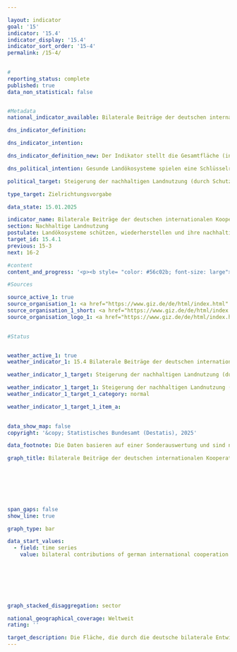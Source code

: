 ```yaml
---

layout: indicator        
goal: '15'        
indicator: '15.4'        
indicator_display: '15.4'        
indicator_sort_order: '15-4'        
permalink: /15-4/        
        

#
reporting_status: complete        
published: true        
data_non_statistical: false        


#Metadata        
national_indicator_available: Bilaterale Beiträge der deutschen internationalen Kooperation zum Schutz, nachhaltiger Nutzung und Wiederherstellung von Land (inkl. Wald)        

dns_indicator_definition:         

dns_indicator_intention:         

dns_indicator_definition_new: Der Indikator stellt die Gesamtfläche (in Hektar) dar, die durch die deutsche bilaterale technische Entwicklungszusammenarbeit im Bereich nachhaltige Landnutzung (Themenfelder Landwirtschaft (einschließlich Grünland), Waldwirtschaft und Biodiversitätserhalt) gefördert wird.        

dns_political_intention: Gesunde Landökosysteme spielen eine Schlüsselrolle bei der Nahrungsmittelproduktion, der Verringerung von Auswirkungen häufiger und extremer Wetterereignisse, dem Erhalt der biologischen Vielfalt und der Bereitstellung wesentlicher Ökosystemleistungen.        

political_target: Steigerung der nachhaltigen Landnutzung (durch Schutz, nachhaltige Bewirtschaftung, Wiederherstellung) bis 2030        

type_target: Zielrichtungsvorgabe        

data_state: 15.01.2025        

indicator_name: Bilaterale Beiträge der deutschen internationalen Kooperation zum Schutz, nachhaltiger Nutzung und Wiederherstellung von Land (inkl. Wald)        
section: Nachhaltige Landnutzung        
postulate: Landökosysteme schützen, wiederherstellen und ihre nachhaltige Nutzung fördern        
target_id: 15.4.1        
previous: 15-3        
next: 16-2        

#content         
content_and_progress: '<p><b style= "color: #56c02b; font-size: large">15.4&nbsp;Bilaterale Beiträge der deutschen internationalen Kooperation zum Schutz, nachhaltiger Nutzung und Wiederherstellung von Land (inkl. Wald)</b><br><br>Im Einklang mit internationalen Verpflichtungen, insbesondere im Rahmen der Konvention zur Bekämpfung der Desertifikation der Vereinten Nationen (<abbr title="United Nations Convention to Combat Desertification (Übereinkommen der Vereinten Nationen zur Bekämpfung der Wüstenbildung)" tabindex="0">UNCCD</abbr>) und des globalen Nachhaltigkeitsziels 15.3, hat sich Deutschland verpflichtet, die Landdegradationsneutralität zu erreichen und fördert weltweit nachhaltige Landmanagementpraktiken sowie den Schutz und die Wiederherstellung von Landökosystemen. Das politisch festgelegte Ziel ist es, die Fläche, die durch deutsche bilaterale Entwicklungszusammenarbeit im Bereich nachhaltige Landnutzung gefördert wird, zu erhöhen.<br><br>Die deutsche bilaterale Entwicklungszusammenarbeit wird in zwei Bereiche unterteilt: die technische Zusammenarbeit (<abbr title="Technische Zusammenarbeit" tabindex="0">TZ</abbr>) und die finanzielle Zusammenarbeit (<abbr title="Finanzielle Zusammenarbeit" tabindex="0">FZ</abbr>).<br><br>Die <abbr title="Technische Zusammenarbeit" tabindex="0">TZ</abbr> hat die Aufgabe, die Fähigkeiten von Menschen, Organisationen und Gesellschaften in den Partnerländern zu stärken, um diese in die Lage zu versetzen, ihre eigenen Ziele selbst besser zu verwirklichen. Zu den Leistungen der <abbr title="Technische Zusammenarbeit" tabindex="0">TZ</abbr> zählen vor allem Beratung sowie, in begrenztem Umfang, die Lieferung von Sachgütern oder die Erstellung von Studien und Gutachten. Die <abbr title="Technische Zusammenarbeit" tabindex="0">TZ</abbr> erfolgt stets als Direktleistung, die vom Empfängerland nicht zurückerstattet werden muss.<br><br>Im Unterschied dazu hat die <abbr title="Finanzielle Zusammenarbeit" tabindex="0">FZ</abbr> die Aufgabe, Investitionen in Entwicklungsländer zu fördern. Hierfür stellt das Bundesministerium für wirtschaftliche Zusammenarbeit und Entwicklung (<abbr title="Bundesministerium für wirtschaftliche Zusammenarbeit und Entwicklung" tabindex="0">BMZ</abbr>) günstige, zurückzuzahlende Kredite, Beteiligungskapital oder Zuschüsse, die nicht zurückgezahlt werden müssen, zur Verfügung.<br><br>Der Indikator zeigt die Gesamtfläche, die durch bilaterale Beiträge der deutschen <abbr title="Technische Zusammenarbeit" tabindex="0">TZ</abbr> von der Gesellschaft für Internationale Zusammenarbeit (<abbr title="Deutsche Gesellschaft für Internationale Zusammenarbeit" tabindex="0">GIZ</abbr>) zum Schutz, zur nachhaltigen Nutzung und zur Wiederherstellung von Land (einschließlich Wald) gefördert wurde. Er bildet die Gesamtsumme der Flächen, die durch die Standardindikatoren KT2.5, KT5.1&nbsp;und KT5.5&nbsp;des <abbr title="Bundesministerium für wirtschaftliche Zusammenarbeit und Entwicklung" tabindex="0">BMZ</abbr> erfasst werden. <br><br><b>BMZ-Standardindikator KT2.5</b><br><br>Der <abbr title="Bundesministerium für wirtschaftliche Zusammenarbeit und Entwicklung" tabindex="0">BMZ</abbr>-Standardindikator KT2.5&nbsp;erfasst die land- und/oder weidewirtschaftlich genutzte Fläche, die durch Beiträge der deutschen <abbr title="Technische Zusammenarbeit" tabindex="0">TZ</abbr> nachhaltig bewirtschaftet wird. Nachhaltige Bewirtschaftung umfasst agrarökologische Methoden, klimaresiliente Praktiken, Bodenverbesserung und &#8209;erhaltung, effizientes Wassermanagement, die Diversifizierung landwirtschaftlicher Systeme, Maßnahmen zum Erhalt der Biodiversität sowie Zertifizierungen wie Fairtrade und Ökolandbau.<br><br>Die Fläche, die durch deutsche Förderung nachhaltiger bewirtschaftet wird, kann entweder direkt gemessen oder anhand der Anzahl der geförderten landwirtschaftlichen Betriebe und deren durchschnittliche nachhaltig bewirtschaftete Fläche ermittelt werden. Zur Berechnung des Indikators wird die Fläche mit einer Adoptionsrate und einem Anteilsfaktor multipliziert.<br><br>Die Adoptionsrate berücksichtigt, dass nicht alle Projektmaßnahmen in der Praxis angewendet werden oder zu einer Verhaltensänderung führen, wie beispielsweise die Umsetzung von Inhalten aus Fortbildungen und Beratungen. Adoptionsraten sollten entweder auf Basis von Referenzwerten aus wissenschaftlichen Studien oder durch projektspezifische sowie vergleichbare projektübergreifende Studien und Erhebungen ermittelt werden.<br><br>Der Anteilsfaktor berücksichtigt, dass die Ergebnisse möglicherweise nicht ausschließlich auf die Maßnahmen des <abbr title="Bundesministerium für wirtschaftliche Zusammenarbeit und Entwicklung" tabindex="0">BMZ</abbr> zurückzuführen sind, sondern auch von anderen Akteuren beeinflusst werden können wie Fonds, Politik- und Institutionenberatung, Kampagnen. Er erfasst den prozentual zuordenbaren Beitrag zum deutschen Finanzierungsanteil. Die Fläche wird nur einmal berücksichtigt, auch wenn mehrere Ansätze oder Maßnahmen angewendet werden. Im Jahr 2023&nbsp;entfallen 2,5&nbsp;Millionen Hektar der von Deutschland unterstützten Fläche auf nachhaltig bewirtschaftete landwirtschaftliche Flächen, was etwa 4,5&nbsp;% der geförderten Gesamtfläche entspricht.<br><br><b>BMZ-Standardindikator KT5.1</b><br><br>Der <abbr title="Bundesministerium für wirtschaftliche Zusammenarbeit und Entwicklung" tabindex="0">BMZ</abbr>-Standardindikator KT5.1&nbsp;erfasst die Fläche der Schutzgebiete, zu deren Schutz die deutsche <abbr title="Technische Zusammenarbeit" tabindex="0">TZ</abbr> einen Beitrag geleistet hat. Die Daten werden für jedes Schutzgebiet einzeln erfasst und anschließend aggregiert. Es werden nur solche Vorhaben berücksichtigt, bei denen vor Ort konkrete Maßnahmen zum Flächenschutz durchgeführt oder gefördert werden. Für den Indikator wird die gesamte Schutzgebietsfläche gezählt, auch wenn die Maßnahmen nur einen Teil des Schutzgebietes betreffen.<br><br>Schutzgebiete, in denen Wald oder Mangroven einen großen Flächenanteil ausmachen, werden sowohl im <abbr title="Bundesministerium für wirtschaftliche Zusammenarbeit und Entwicklung" tabindex="0">BMZ</abbr>-Standardindikator KT5.1&nbsp;als auch im <abbr title="Bundesministerium für wirtschaftliche Zusammenarbeit und Entwicklung" tabindex="0">BMZ</abbr>-Standardindikator KT5.5&nbsp;(nach Disaggregation a) Schutz) berücksichtigt. Zur Vermeidung von Doppelzählungen fließen vom <abbr title="Bundesministerium für wirtschaftliche Zusammenarbeit und Entwicklung" tabindex="0">BMZ</abbr>-Standardindikator KT5.5&nbsp;nur die Disaggregationen b) nachhaltige Bewirtschaftung und c) Wiederherstellung in die Gesamtsumme ein.<br><br>Im Jahr 2023&nbsp;entfielen 41,3&nbsp;Millionen Hektar der gesamten unterstützten Fläche auf terrestrische Schutzgebiete und Mangrovenwälder innerhalb mariner Schutzgebiete. Diese Gebiete machen etwa 74&nbsp;% der geförderten Fläche aus und tragen wesentlich zum Erhalt der Biodiversität, der Stärkung der Ökosystemfunktionen und der Anpassung an den Klimawandel bei.<br><br>Der Indikator liefert keine detaillierte Aufschlüsselung der geförderten Schutzflächen nach Art der Schutzgebiete oder Schutzklassen. Die Schutzziele, Maßnahmen und das Gebietsmanagement variieren je nach Schutzklasse. So wird in Gebieten der IUCN-Kategorie VI (Internationale Union zur Bewahrung der Natur) eine nachhaltige Nutzung der natürlichen Ressourcen angestrebt, während in Naturreservaten der Kategorie 1a menschliche Eingriffe weitgehend ausgeschlossen sind.<br><br><b>BMZ-Standardindikator KT5.5</b><br><br>Der <abbr title="Bundesministerium für wirtschaftliche Zusammenarbeit und Entwicklung" tabindex="0">BMZ</abbr>-Standardindikator KT5.5&nbsp;erfasst die Waldfläche, zu deren a) Schutz (hier nicht berücksichtig, da bereits durch KT5.1&nbsp;abgedeckt), b) nachhaltiger Bewirtschaftung oder c) Wiederherstellung Deutschland durch <abbr title="Technische Zusammenarbeit" tabindex="0">TZ</abbr> beigetragen hat. Die Ernährungs- und Landwirtschaftsorganisation der Vereinten Nationen (<abbr title="Food and Agriculture Organization of the United Nations (Ernährungs- und Landwirtschaftsorganisation der Vereinten Nationen)" tabindex="0">FAO</abbr>) definiert Waldflächen als Flächen von mehr als 0,5&nbsp;Hektar, die mit Bäumen bedeckt sind, die höher als fünf Meter sind und einen Überschirmungsgrad von mehr als 10&nbsp;% haben, oder mit Bäumen, die diesen Werte erreichen können. Auch Mangroven zählen dazu. Anrechenbar sind auch Flächen, die nicht mit Bäumen bestockt sind, jedoch durch geeignete Bewirtschaftungsmaßnahmen innerhalb von fünf Jahren eine entsprechende Baumbedeckung erreichen sollen. Nicht eingeschlossen sind Flächen, die überwiegend landwirtschaftlich (beispielweise Pflanzungen von Obstbäumen, Ölpalmen oder Bäumen zur Energie- und Rohstofferzeugung sowie Agroforstsysteme) oder städtisch (beispielsweise Parks) genutzt werden. Anpflanzungen von Kautschukbäumen, Korkeichen und Bambus werden gemäß der <abbr title="Food and Agriculture Organization of the United Nations (Ernährungs- und Landwirtschaftsorganisation der Vereinten Nationen)" tabindex="0">FAO</abbr>-Definition ausgeschlossen.<br><br>Der Indikator der Deutschen Nachhaltigkeitsstrategie berücksichtigt Flächen, die b) der nachhaltigen Bewirtschaftung oder c) der Wiederherstellung von Waldflächen zugeordnet sind. Bei der nachhaltigen Bewirtschaftung handelt es sich um Waldflächen außerhalb von Schutzgebieten, die mit umweltschonenden und ressourcenschonenden Methoden bewirtschaftet werden. Die Wiederherstellung betrifft Flächen, die derzeit nicht bewaldet sind, aber durch Maßnahmen wie Wiederbewaldung, Aussaat oder unterstützte Regeneration wieder mit Wald bestockt werden sollen. Indirekte Maßnahmen zur Wiederherstellung umfassen beispielsweise Feuerprävention, kontrollierte Viehweide oder nachhaltige Nutzung von Feuerholz.<br><br>Deutschlands Förderung trägt zur nachhaltigen Bewirtschaftung und Wiederherstellung von weltweit 12,0&nbsp;Millionen Hektar Wald bei, was etwa 21,5&nbsp;% der geförderten Gesamtfläche ausmacht.<br><br><b>Entwicklung insgesamt</b><br><br>Im Jahr 2023&nbsp;hat die deutsche <abbr title="Technische Zusammenarbeit" tabindex="0">TZ</abbr> gemeinsam mit Partnern eine Gesamtfläche von 55,8&nbsp;Millionen Hektar weltweit in den Bereichen Schutz, nachhaltige Nutzung und Wiederherstellung von Land unterstützt. Die Bewertung des Fortschritts in Bezug auf das politisch festgelegte Ziel, die Fläche durch die deutsche bilaterale Entwicklungszusammenarbeit im Bereich nachhaltige Landnutzung zu erhöhen, ist derzeit nicht möglich, da nicht genügend Datenpunkte vorliegen.<br><br>Der Indikator bietet zwar einen Überblick über die Größe der unterstützten terrestrischen Flächen, die geschützt, wiederhergestellt oder nachhaltig bewirtschaftet werden, jedoch führt die gleichwertige Betrachtung dieser Flächen ohne Differenzierung der Wertigkeit der einzelnen Schutz- oder Bewirtschaftungspraktiken zu einer Verallgemeinerung. Der Indikator liefert keine detaillierten Informationen über den konkreten Beitrag Deutschlands zum Schutz, zur nachhaltigen Nutzung oder zur Wiederherstellung einzelner Flächen und spiegelt nicht die qualitativen Auswirkungen der durchgeführten Maßnahmen wider. Zudem besteht die Gefahr, dass die Messung der Effektivität auf Basis der erreichten Fläche zu einer Fokussierung auf die Flächenmaximierung führt, anstatt eine wirkungsorientierte Mittelvergabe zu gewährleisten.</p>'                

#Sources        

source_active_1: true
source_organisation_1: <a href="https://www.giz.de/de/html/index.html" target="_blank" onclick="return confirm_alert('der GIZ', 'De')">Deutsche Gesellschaft für Internationale Zusammenarbeit GmbH</a>
source_organisation_1_short: <a href="https://www.giz.de/de/html/index.html" target="_blank" onclick="return confirm_alert('der GIZ', 'De')">Deutsche Gesellschaft für Internationale Zusammenarbeit GmbH</a>
source_organisation_logo_1: <a href="https://www.giz.de/de/html/index.html" target="_blank" onclick="return confirm_alert('der GIZ', 'De')"><img src="https://dnsTestEnvironment.github.io/dns-indicators/public/OrgImgDe/giz.png" alt="Deutsche Gesellschaft für Internationale Zusammenarbeit GmbH" title=" Klicken Sie hier um zur Homepage der Organisation Deutsche Gesellschaft für Internationale Zusammenarbeit GmbH zu gelangen." style="height:60px; width:148px; border:transparent"/></a>
        

#Status        


weather_active_1: true
weather_indicator_1: 15.4 Bilaterale Beiträge der deutschen internationalen Kooperation zum Schutz, nachhaltiger Nutzung und Wiederherstellung von Land (inkl. Wald)

weather_indicator_1_target: Steigerung der nachhaltigen Landnutzung (durch Schutz, nachhaltige Bewirtschaftung, Wiederherstellung) bis 2030

weather_indicator_1_target_1: Steigerung der nachhaltigen Landnutzung (durch Schutz, nachhaltige Bewirtschaftung, Wiederherstellung) bis 2030
weather_indicator_1_target_1_category: normal

weather_indicator_1_target_1_item_a:        
        

data_show_map: false        
copyright: '&copy; Statistisches Bundesamt (Destatis), 2025'        

data_footnote: Die Daten basieren auf einer Sonderauswertung und sind nicht öffentlich zugänglich.        

graph_title: Bilaterale Beiträge der deutschen internationalen Kooperation zum Schutz, nachhaltiger Nutzung und Wiederherstellung von Land (inkl. Wald)        

        

        

        

span_gaps: false        
show_line: true        

graph_type: bar                

data_start_values: 
  - field: time series
    value: bilateral contributions of german international cooperation to the protection, sustainable use, and restoration of land (including forests)        

        

        

        

graph_stacked_disaggregation: sector                

national_geographical_coverage: Weltweit                
rating: ''        

target_description: Die Fläche, die durch die deutsche bilaterale Entwicklungszusammenarbeit im Bereich nachhaltige Landnutzung gefördert wird, soll steigen.<br><br>Keine Bewertung möglich. Zu wenig Datenpunkte.        
---
```


